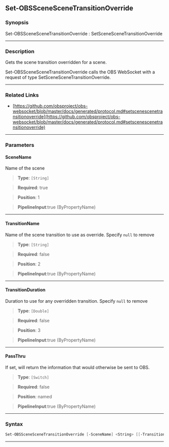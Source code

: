 Set-OBSSceneSceneTransitionOverride
-----------------------------------
### Synopsis
Set-OBSSceneSceneTransitionOverride : SetSceneSceneTransitionOverride

---
### Description

Gets the scene transition overridden for a scene.


Set-OBSSceneSceneTransitionOverride calls the OBS WebSocket with a request of type SetSceneSceneTransitionOverride.

---
### Related Links
* [https://github.com/obsproject/obs-websocket/blob/master/docs/generated/protocol.md#setscenescenetransitionoverride](https://github.com/obsproject/obs-websocket/blob/master/docs/generated/protocol.md#setscenescenetransitionoverride)



---
### Parameters
#### **SceneName**

Name of the scene



> **Type**: ```[String]```

> **Required**: true

> **Position**: 1

> **PipelineInput**:true (ByPropertyName)



---
#### **TransitionName**

Name of the scene transition to use as override. Specify `null` to remove



> **Type**: ```[String]```

> **Required**: false

> **Position**: 2

> **PipelineInput**:true (ByPropertyName)



---
#### **TransitionDuration**

Duration to use for any overridden transition. Specify `null` to remove



> **Type**: ```[Double]```

> **Required**: false

> **Position**: 3

> **PipelineInput**:true (ByPropertyName)



---
#### **PassThru**

If set, will return the information that would otherwise be sent to OBS.



> **Type**: ```[Switch]```

> **Required**: false

> **Position**: named

> **PipelineInput**:true (ByPropertyName)



---
### Syntax
```PowerShell
Set-OBSSceneSceneTransitionOverride [-SceneName] <String> [[-TransitionName] <String>] [[-TransitionDuration] <Double>] [-PassThru] [<CommonParameters>]
```
---
